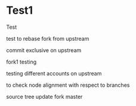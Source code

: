 # Test1
Test

test to rebase fork from upstream

commit exclusive on upstream

fork1 testing 

testing different accounts on upstream


to check node alignment with respect to branches



source tree update
fork master 